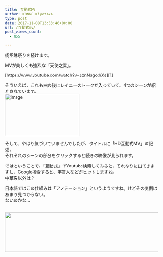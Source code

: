 ```yaml
---
title: 互動式MV
author: KONNO Kiyotaka
type: post
date: 2017-11-08T13:53:46+00:00
url: /互動式mv/
post_views_count:
  - 855

---
```

杨丞琳祭りを続けます。

MVが美しくも強烈な「天使之翼」。

[https://www.youtube.com/watch?v=aznNagothXs][1]

そういえば、これも曲の後にレイニーのトークが入っていて、4つのシーンが紹介されています。  
[<img width="244" height="139" title="image" style="margin: 0px; display: inline; background-image: none;" alt="image" src="https://i2.wp.com/www.programmers-office.ml/wp-content/uploads/2017/11/image_thumb.png?resize=244%2C139&#038;ssl=1" border="0" data-recalc-dims="1" />][2]

そして、やはり気づいていませんでしたが、タイトルに「HD互動式MV」の記述。  
それぞれのシーンの部分をクリックすると続きの映像が見られます。

ではということで、「互動式」でYoutube検索してみると、それなりに出てきますし、Google検索すると、宇宙人などがヒットしますね。  
中華系以外は？

日本語ではこの仕組みは「アノテーション」というようですね。けどその実例はあまり見つからない。  
ないのかな&#8230;

<a href="https://px.a8.net/svt/ejp?a8mat=2TVF46+G69ZYA+1OGE+6D4GH" target="_blank" rel="nofollow"><br /> <img width="550" height="130" alt="" src="https://www28.a8.net/svt/bgt?aid=171107142978&wid=003&eno=01&mid=s00000007835001069000&mc=1" border="0" /></a>  
<img width="1" height="1" alt="" src="https://i1.wp.com/www19.a8.net/0.gif?resize=1%2C1&#038;ssl=1" border="0" data-recalc-dims="1" />

 [1]: https://www.youtube.com/watch?v=aznNagothXs "https://www.youtube.com/watch?v=aznNagothXs"
 [2]: https://i1.wp.com/www.programmers-office.ml/wp-content/uploads/2017/11/image.png?ssl=1